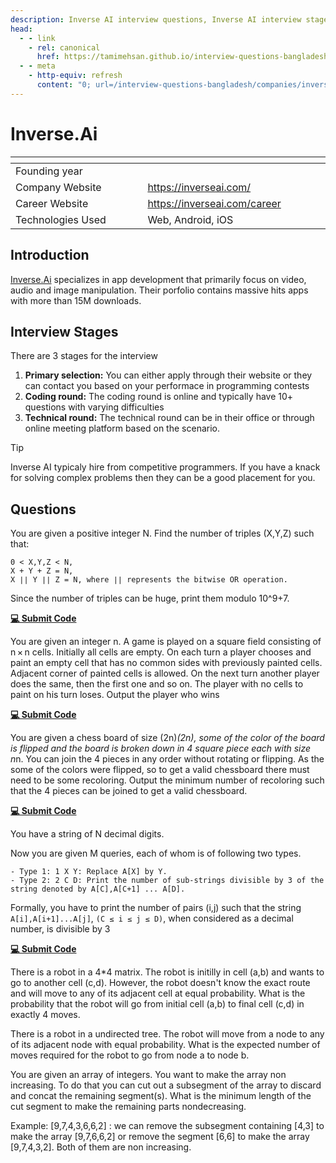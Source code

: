 ```yaml
---
description: Inverse AI interview questions, Inverse AI interview stages, Inverse AI interview details, Inverse AI interview question and answers
head:
  - - link
    - rel: canonical
      href: https://tamimehsan.github.io/interview-questions-bangladesh/companies/inverseai
  - - meta
    - http-equiv: refresh
      content: "0; url=/interview-questions-bangladesh/companies/inverseai"
---
```

# Inverse.Ai

| <img width="441" height="1"> | <img width="441" height="1"> |
| :-| :- |
| Founding year | |
| Company Website | https://inverseai.com/ |
| Career Website | https://inverseai.com/career |
| Technologies Used| Web, Android, iOS |

## Introduction
[Inverse.Ai](https://inverseai.com/) specializes in app development that primarily focus on video, audio and image manipulation. Their porfolio contains massive hits apps with more than 15M downloads.

## Interview Stages
There are 3 stages for the interview
1. **Primary selection:** You can either apply through their website or they can contact you based on your performace in programming contests
1. **Coding round:** The coding round is online and typically have 10+ questions with varying difficulties
1. **Technical round:** The technical round can be in their office or through online meeting platform based on the scenario.

> [!TIP]
> Inverse AI typicaly hire from competitive programmers. If you have a knack for solving complex problems then they can be a good placement for you.

## Questions
<article>

You are given a positive integer N. Find the number of triples (X,Y,Z) such that:
```
0 < X,Y,Z < N,
X + Y + Z = N,
X ∣∣ Y ∣∣ Z = N, where ∣∣ represents the bitwise OR operation.
```
Since the number of triples can be huge, print them modulo 10^9+7.

[**💻 Submit Code**](https://www.codechef.com/problems/AWESUM_OR)
</article>

<article>

You are given an integer n. A game is played on a square field consisting of n × n cells. Initially all cells are empty. On each turn a player chooses and paint an empty cell that has no common sides with previously painted cells. Adjacent corner of painted cells is allowed. On the next turn another player does the same, then the first one and so on. The player with no cells to paint on his turn loses. Output the player who wins

[**💻 Submit Code**](https://codeforces.com/problemset/problem/630/R)
</article>

<article>

You are given a chess board of size (2n)*(2n), some of the color of the board is flipped and the board is broken down in 4 square piece each with size n*n. You can join the 4 pieces in any order without rotating or flipping. As the some of the colors were flipped, so to get a valid chessboard there must need to be some recoloring. Output the minimum number of recoloring such that the 4 pieces can be joined to get a valid chessboard. 

[**💻 Submit Code**](https://codeforces.com/problemset/problem/961/C)
</article>

<article>

You have a string of N decimal digits.

Now you are given M queries, each of whom is of following two types.
```
- Type 1: 1 X Y: Replace A[X] by Y.
- Type 2: 2 C D: Print the number of sub-strings divisible by 3 of the string denoted by A[C],A[C+1] ... A[D].
```
Formally, you have to print the number of pairs (i,j) such that the string `A[i],A[i+1]...A[j]`, `(C ≤ i ≤ j ≤ D)`, when considered as a decimal number, is divisible by 3

[**💻 Submit Code**](https://www.codechef.com/problems/QSET)
</article>

<article>

There is a robot in a 4*4 matrix. The robot is initilly in cell (a,b) and wants to go to another cell (c,d). However, the robot doesn't know the exact route and will move to any of its adjacent cell at equal probability. What is the probability that the robot will go from initial cell (a,b) to final cell (c,d) in exactly 4 moves.
</article>

<article>

There is a robot in a undirected tree. The robot will move from a node to any of its adjacent node with equal probability. What is the expected number of moves required for the robot to go from node a to node b.
</article>

<article>

You are given an array of integers. You want to make the array non increasing. To do that you can cut out a subsegment of the array to discard and concat the remaining segment(s). What is the minimum length of the cut segment to make the remaining parts nondecreasing.

Example: [9,7,4,3,6,6,2] : we can remove the subsegment containing [4,3] to make the array [9,7,6,6,2] or remove the segment [6,6] to make the array [9,7,4,3,2]. Both of them are non increasing.
</article>
